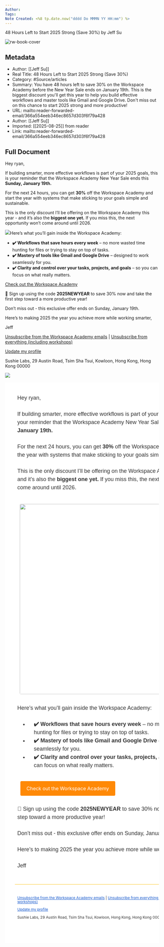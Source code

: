 ```yaml
---
Author: 
Tags:
Note Created: <%8 tp.date.now("dddd Do MMMN YY HH:mm") %>
---
```

48 Hours Left to Start 2025 Strong (Save 30%) by Jeff Su

![rw-book-cover](https://www.jeffsu.org/content/images/size/w256h256/2021/02/89KB-1.png)

## Metadata
- Author: [[Jeff Su]]
- Real Title: 48 Hours Left to Start 2025 Strong (Save 30%)
- Category: #Source/articles
- Summary: You have 48 hours left to save 30% on the Workspace Academy before the New Year Sale ends on January 19th. This is the biggest discount you'll get this year to help you build effective workflows and master tools like Gmail and Google Drive. Don't miss out on this chance to start 2025 strong and more productive!
- URL: mailto:reader-forwarded-email/366a554eeb346ec8657d303f6f79a428
- Author: [[Jeff Su]]
- Imported: [[2025-08-25]] from reader
- Link: mailto:reader-forwarded-email/366a554eeb346ec8657d303f6f79a428

## Full Document
Hey ryan,

If building smarter, more effective workflows is part of your 2025 goals, this is your reminder that the Workspace Academy New Year Sale ends this **Sunday, January 19th.**

For the next 24 hours, you can get **30%** off the Workspace Academy and start the year with systems that make sticking to your goals simple and sustainable.

This is the only discount I’ll be offering on the Workspace Academy this year - and it’s also the **biggest one yet.** If you miss this, the next opportunity won’t come around until 2026.

[![](https://lh7-rt.googleusercontent.com/docsz/AD_4nXc6NQqvX1va74GDdNearWP0CEvGCuil3eCe3N0YlGNAn1-sMpGwJ6PYJCov5TNX9drZYVPhxlyKtRkZZGqV-Bo4qFFug8D_bGIl0XJKx76AMlIrgHgERmYHeTylTSn-l7GdUHr9?key=-veeZUCAjrqImMnoHP4oDrEq)](https://click.convertkit-mail2.com/27u7w267v2hoh8vg6n2c3hg0o7344hg/dpheh0h0x5pmg5il/aHR0cHM6Ly9hY2FkZW15LmplZmZzdS5vcmcvd29ya3NwYWNlLWFjYWRlbXk=)Here’s what you’ll gain inside the Workspace Academy:

* **✔️ Workflows that save hours every week** – no more wasted time hunting for files or trying to stay on top of tasks.
* **✔️ Mastery of tools like Gmail and Google Drive** – designed to work seamlessly for you.
* **✔️ Clarity and control over your tasks, projects, and goals** – so you can focus on what really matters.

[Check out the Workspace Academy](https://click.convertkit-mail2.com/27u7w267v2hoh8vg6n2c3hg0o7344hg/dpheh0h0x5pmg5il/aHR0cHM6Ly9hY2FkZW15LmplZmZzdS5vcmcvd29ya3NwYWNlLWFjYWRlbXk=)

🎯 Sign up using the code **2025NEWYEAR** to save 30% now and take the first step toward a more productive year!

Don’t miss out - this exclusive offer ends on Sunday, January 19th.

Here’s to making 2025 the year you achieve more while working smarter,

Jeff

​[Unsubscribe from the Workspace Academy emails](https://click.convertkit-mail2.com/27u7w267v2hoh8vg6n2c3hg0o7344hg/n2h5ez82fvh34r7kp2a0/aHR0cHM6Ly9hY2FkZW15LmplZmZzdS5vcmcvd29ya3NwYWNlLWFjYWRlbXktd2FpdGxpc3QtdW5zdWJzY3JpYmU=) | [Unsubscribe from everything (including workshops)](https://unsubscribe.convertkit-mail2.com/27u7w267v2hoh8vg6n2c3hg0o7344hg)​

​[Update my profile](https://preferences.convertkit-mail2.com/27u7w267v2hoh8vg6n2c3hg0o7344hg)​

Sushie Labs, 29 Austin Road, Tsim Sha Tsui, Kowloon, Hong Kong, Hong Kong 00000

![](https://open.convertkit-mail2.com/27u7w267v2hoh8vg6n2c3hg0o7344hg)

<div>
<div style="background-color:#ffffff"><table bgcolor="#ffffff" cellpadding="0" cellspacing="0" role="presentation" style="border-collapse:separate;line-height:1.5;mso-table-lspace:0pt;mso-table-rspace:0pt;background:#ffffff !important;width:100%"><tbody><tr>
<td style="mso-table-lspace:0pt;mso-table-rspace:0pt;vertical-align:top"><div style="padding-top:0;padding-left:0;padding-bottom:30px;padding-right:0;margin:0 auto;max-width:100%">
<!--[if mso]><style>.button-table { padding: 12px 0 }</style><![endif]--><table bgcolor="#ffffff" cellpadding="0" cellspacing="0" style="border-collapse:separate;line-height:1.5;mso-table-lspace:0pt;mso-table-rspace:0pt;width:100%;margin:0 auto;background-color:#ffffff"><tbody><tr><td style="mso-table-lspace:0pt;mso-table-rspace:0pt;vertical-align:top">
<div style="margin:0px auto 23px auto"><center>
<table cellpadding="0" cellspacing="0" style="border-collapse:separate;line-height:1.5;mso-table-lspace:0pt;mso-table-rspace:0pt;width:100%;margin:0 auto;max-width:600px"><tbody><tr>
<td contenteditable="false" style="mso-table-lspace:0pt;mso-table-rspace:0pt;vertical-align:top"></td>
<td bgcolor="#ffffff" style="mso-table-lspace:0pt;mso-table-rspace:0pt;vertical-align:top;background-color:#ffffff;background-size:cover;background-position:center;border-radius:0px;border-bottom:solid 1px #FBBD03;box-sizing:border-box;mso-padding-alt:20px 0px 17px 0px" width="600"><div style="padding:20px 0px 17px 0px"><div style="margin-left:auto;margin-right:auto">
<p style="margin:1em 0;font-family:Arial, -apple-system, BlinkMacSystemFont, sans-serif;font-size:18px;color:#333;font-weight:400;letter-spacing:0;line-height:1.5;text-transform:none;margin-bottom:26px;margin-top:11px">Hey ryan,</p>
<p style="margin:1em 0;font-family:Arial, -apple-system, BlinkMacSystemFont, sans-serif;font-size:18px;color:#333;font-weight:400;letter-spacing:0;line-height:1.5;text-transform:none;margin-bottom:26px;margin-top:11px">If building smarter, more effective workflows is part of your 2025 goals, this is your reminder that the Workspace Academy New Year Sale ends this <strong>Sunday, January 19th.</strong></p>
<p style="margin:1em 0;font-family:Arial, -apple-system, BlinkMacSystemFont, sans-serif;font-size:18px;color:#333;font-weight:400;letter-spacing:0;line-height:1.5;text-transform:none;margin-bottom:26px;margin-top:11px">For the next 24 hours, you can get <strong>30%</strong> off the Workspace Academy and start the year with systems that make sticking to your goals simple and sustainable.</p>
<p style="margin:1em 0;font-family:Arial, -apple-system, BlinkMacSystemFont, sans-serif;font-size:18px;color:#333;font-weight:400;letter-spacing:0;line-height:1.5;text-transform:none;margin-bottom:26px;margin-top:11px">This is the only discount I’ll be offering on the Workspace Academy this year - and it’s also the <strong>biggest one yet.</strong> If you miss this, the next opportunity won’t come around until 2026.</p>
<table border="0" cellpadding="0" cellspacing="0" style="border-collapse:separate;line-height:1.5;mso-table-lspace:0pt;mso-table-rspace:0pt;text-align:center;table-layout:fixed;float:none" width="100%"><tbody><tr><td align="center" style="mso-table-lspace:0pt;mso-table-rspace:0pt;vertical-align:top"><figure style="margin:1em 0;margin-top:12px;margin-bottom:12px;margin-left:0;margin-right:0;max-width:624px;width:100%"><a href="https://click.convertkit-mail2.com/27u7w267v2hoh8vg6n2c3hg0o7344hg/dpheh0h0x5pmg5il/aHR0cHM6Ly9hY2FkZW15LmplZmZzdS5vcmcvd29ya3NwYWNlLWFjYWRlbXk=" rel="noopener noreferrer" style="display:block" target="\_blank" url-id="1707930851"><img alt="" height="auto" src="https://lh7-rt.googleusercontent.com/docsz/AD\_4nXc6NQqvX1va74GDdNearWP0CEvGCuil3eCe3N0YlGNAn1-sMpGwJ6PYJCov5TNX9drZYVPhxlyKtRkZZGqV-Bo4qFFug8D\_bGIl0XJKx76AMlIrgHgERmYHeTylTSn-l7GdUHr9?key=-veeZUCAjrqImMnoHP4oDrEq" style="display:block;border:0;height:auto;line-height:100%;outline:none;-webkit-text-decoration:none;text-decoration:none;-ms-interpolation-mode:bicubic;max-width:100%;border:0 none;border-radius:4px 4px 4px 4px;width:624px;height:auto;object-fit:contain" width="624"/></a></figure></td></tr></tbody></table>
<p style="margin:1em 0;font-family:Arial, -apple-system, BlinkMacSystemFont, sans-serif;font-size:18px;color:#333;font-weight:400;letter-spacing:0;line-height:1.5;text-transform:none;margin-bottom:26px;margin-top:11px">Here’s what you’ll gain inside the Workspace Academy:</p>
<ul style="margin:1em 0;margin-left:1em;padding:0;list-style-position:outside !important;font-family:Arial, -apple-system, BlinkMacSystemFont, sans-serif;font-size:18px;color:#333;font-weight:400;letter-spacing:0;line-height:1.5;text-align:left;text-transform:none;margin-bottom:26px;margin-top:11px;list-style-position:inside">
<li style="padding:0 0 0 1em;margin:0;margin-left:1em"><span><strong>✔️ Workflows that save hours every week</strong> – no more wasted time hunting for files or trying to stay on top of tasks.</span></li>
<li style="padding:0 0 0 1em;margin:0;margin-left:1em"><span><strong>✔️ Mastery of tools like Gmail and Google Drive</strong> – designed to work seamlessly for you.</span></li>
<li style="padding:0 0 0 1em;margin:0;margin-left:1em"><span><strong>✔️ Clarity and control over your tasks, projects, and goals</strong> – so you can focus on what really matters.</span></li>
</ul>
<!--[if !mso]>--><table style="border-collapse:separate;line-height:1.5;mso-table-lspace:0pt;mso-table-rspace:0pt" width="100%"><tbody><tr><td align="center" style="mso-table-lspace:0pt;mso-table-rspace:0pt;vertical-align:top"><a href="https://click.convertkit-mail2.com/27u7w267v2hoh8vg6n2c3hg0o7344hg/dpheh0h0x5pmg5il/aHR0cHM6Ly9hY2FkZW15LmplZmZzdS5vcmcvd29ya3NwYWNlLWFjYWRlbXk=" rel="noopener noreferrer" style="border:0 none;margin-bottom:0.5em;background-color:#F36212;color:#fff;border-radius:50px;font-family:-apple-system,BlinkMacSystemFont,'Segoe UI',Roboto,Oxygen-Sans,Ubuntu,Cantarell,'Helvetica Neue',sans-serif;border-color:#ff8906;background-color:#ff8906;box-sizing:border-box;border-style:solid;color:#fff;display:inline-block;text-align:center;text-decoration:none;padding:12px 20px;margin-top:8px;margin-bottom:8px;font-size:16px;border-radius:4px 4px 4px 4px" target="\_blank" url-id="1707930851">Check out the Workspace Academy</a></td></tr></tbody></table>
<!--<![endif]--><!--[if mso]><table class="button-table" width="100%" border="0" cellSpacing="0" cellPadding="0" style="margin-top:8px;margin-bottom:8px"><tr><td align="center"><table border="0" cellSpacing="0" cellPadding="0"><tr><td align="center" bgcolor="#ff8906" style="background-color:#ff8906;overflow:hidden;padding:12px 20px"><a class="email-button" href="https://academy.jeffsu.org/workspace-academy" target="\_blank" rel="noopener noreferrer" style="background-color:inherit;display:inline-block;text-decoration:none;border-style:solid;margin:0;color:#fff;font-size:16px" data-ck-element="button">Check out the Workspace Academy</a></td></tr></table></td></tr></table><![endif]--><p style="margin:1em 0;font-family:Arial, -apple-system, BlinkMacSystemFont, sans-serif;font-size:18px;color:#333;font-weight:400;letter-spacing:0;line-height:1.5;text-transform:none;margin-bottom:26px;margin-top:11px">🎯 Sign up using the code <strong>2025NEWYEAR</strong> to save 30% now and take the first step toward a more productive year!</p>
<p style="margin:1em 0;font-family:Arial, -apple-system, BlinkMacSystemFont, sans-serif;font-size:18px;color:#333;font-weight:400;letter-spacing:0;line-height:1.5;text-transform:none;margin-bottom:26px;margin-top:11px">Don’t miss out - this exclusive offer ends on Sunday, January 19th.</p>
<p style="margin:1em 0;font-family:Arial, -apple-system, BlinkMacSystemFont, sans-serif;font-size:18px;color:#333;font-weight:400;letter-spacing:0;line-height:1.5;text-transform:none;margin-bottom:26px;margin-top:11px">Here’s to making 2025 the year you achieve more while working smarter,</p>
<p style="margin:1em 0;font-family:Arial, -apple-system, BlinkMacSystemFont, sans-serif;font-size:18px;color:#333;font-weight:400;letter-spacing:0;line-height:1.5;text-transform:none;margin-bottom:26px;margin-top:11px">Jeff</p>
</div></div></td>
<td contenteditable="false" style="mso-table-lspace:0pt;mso-table-rspace:0pt;vertical-align:top"></td>
</tr></tbody></table>
<div><!--[if mso]><br /><br /><![endif]--></div>
</center></div>
<div style="margin:0px auto 24px auto"><center>
<table cellpadding="0" cellspacing="0" style="border-collapse:separate;line-height:1.5;mso-table-lspace:0pt;mso-table-rspace:0pt;width:100%;margin:0 auto;max-width:600px"><tbody><tr>
<td contenteditable="false" style="mso-table-lspace:0pt;mso-table-rspace:0pt;vertical-align:top"></td>
<td style="mso-table-lspace:0pt;mso-table-rspace:0pt;vertical-align:top;background-size:cover;background-position:center;border-radius:0px;box-sizing:border-box;mso-padding-alt:0px 0px 0px 0px" width="600"><div style="padding:0px 0px 0px 0px"><div style="margin-left:auto;margin-right:auto">
<p style="margin:1em 0;font-family:-apple-system, BlinkMacSystemFont, sans-serif;font-size:12px;color:#333333;font-weight:400;letter-spacing:0;line-height:1.1;text-transform:none">​<a href="https://click.convertkit-mail2.com/27u7w267v2hoh8vg6n2c3hg0o7344hg/n2h5ez82fvh34r7kp2a0/aHR0cHM6Ly9hY2FkZW15LmplZmZzdS5vcmcvd29ya3NwYWNlLWFjYWRlbXktd2FpdGxpc3QtdW5zdWJzY3JpYmU=" rel="noopener noreferrer" style="color:#1256CC" target="\_blank" trigger-id="4392777" url-id="1707930853">Unsubscribe from the Workspace Academy emails</a> | <a href="https://unsubscribe.convertkit-mail2.com/27u7w267v2hoh8vg6n2c3hg0o7344hg" rel="noopener noreferrer" style="color:#1256CC" target="\_blank">Unsubscribe from everything (including workshops)</a>​</p>
<p style="margin:1em 0;font-family:-apple-system, BlinkMacSystemFont, sans-serif;font-size:12px;color:#333333;font-weight:400;letter-spacing:0;line-height:1.1;text-transform:none">​<a href="https://preferences.convertkit-mail2.com/27u7w267v2hoh8vg6n2c3hg0o7344hg" rel="noopener noreferrer" style="color:#1256CC" target="\_blank">Update my profile</a>​</p>
<p style="margin:1em 0;font-family:-apple-system, BlinkMacSystemFont, sans-serif;font-size:12px;color:#333333;font-weight:400;letter-spacing:0;line-height:1.1;text-transform:none">Sushie Labs, 29 Austin Road, Tsim Sha Tsui, Kowloon, Hong Kong, Hong Kong 00000</p>
</div></div></td>
<td contenteditable="false" style="mso-table-lspace:0pt;mso-table-rspace:0pt;vertical-align:top"></td>
</tr></tbody></table>
<div><!--[if mso]><br /><br /><![endif]--></div>
</center></div>
</td></tr></tbody></table>
</div></td>
<td style="mso-table-lspace:0pt;mso-table-rspace:0pt;vertical-align:top"></td>
</tr></tbody></table></div>
<!-- -->
<img alt="" src="https://open.convertkit-mail2.com/27u7w267v2hoh8vg6n2c3hg0o7344hg" style="border:0 none;display:block;border:0;height:auto;line-height:100%;outline:none;-webkit-text-decoration:none;text-decoration:none;-ms-interpolation-mode:bicubic;max-width:100%"/>
</div>
